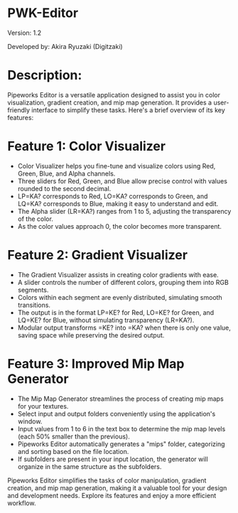 # PWK-Editor

Version: 1.2

Developed by: Akira Ryuzaki (Digitzaki)

# Description:
Pipeworks Editor is a versatile application designed to assist you in color visualization, gradient creation, and mip map generation. It provides a user-friendly interface to simplify these tasks. Here's a brief overview of its key features:

# Feature 1: Color Visualizer

- Color Visualizer helps you fine-tune and visualize colors using Red, Green, Blue, and Alpha channels.
- Three sliders for Red, Green, and Blue allow precise control with values rounded to the second decimal.
- LP=KA? corresponds to Red, LO=KA? corresponds to Green, and LQ=KA? corresponds to Blue, making it easy to understand and edit.
- The Alpha slider (LR=KA?) ranges from 1 to 5, adjusting the transparency of the color.
- As the color values approach 0, the color becomes more transparent.

# Feature 2: Gradient Visualizer

- The Gradient Visualizer assists in creating color gradients with ease.
- A slider controls the number of different colors, grouping them into RGB segments.
- Colors within each segment are evenly distributed, simulating smooth transitions.
- The output is in the format LP=KE? for Red, LO=KE? for Green, and LQ=KE? for Blue, without simulating transparency (LR=KA?).
- Modular output transforms =KE? into =KA? when there is only one value, saving space while preserving the desired output.

# Feature 3: Improved Mip Map Generator

- The Mip Map Generator streamlines the process of creating mip maps for your textures.
- Select input and output folders conveniently using the application's window.
- Input values from 1 to 6 in the text box to determine the mip map levels (each 50% smaller than the previous).
- Pipeworks Editor automatically generates a "mips" folder, categorizing and sorting based on the file location.
- If subfolders are present in your input location, the generator will organize in the same structure as the subfolders.

Pipeworks Editor simplifies the tasks of color manipulation, gradient creation, and mip map generation, making it a valuable tool for your design and development needs. Explore its features and enjoy a more efficient workflow.
